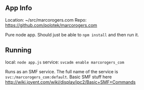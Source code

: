 ## App Info
Location: ~/src/marcorogers.com
Repo: https://github.com/polotek/marcorogers.com

Pure node app. Should just be able to `npm install` and then run it.

## Running

local: `node app.js`
service: `svcadm enable marcorogers_com`

Runs as an SMF service. The full name of the service is `svc:/marcorogers_com:default`. Basic SMF stuff here http://wiki.joyent.com/wiki/display/jpc2/Basic+SMF+Commands
